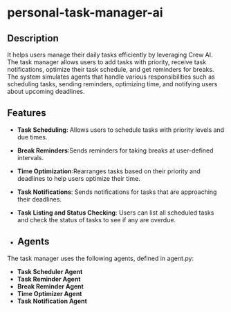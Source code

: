 # personal-task-manager-ai

## Description
It helps users manage their daily tasks efficiently by leveraging Crew AI. The task manager allows users to add tasks with priority, receive task notifications, optimize their task schedule, and get reminders for breaks. The system simulates agents that handle various responsibilities such as scheduling tasks, sending reminders, optimizing time, and notifying users about upcoming deadlines.

## Features
- **Task Scheduling**: Allows users to schedule tasks with priority levels and due times.
- **Break Reminders**:Sends reminders for taking breaks at user-defined intervals.
- **Time Optimization**:Rearranges tasks based on their priority and deadlines to help users optimize their time.
- **Task Notifications**: Sends notifications for tasks that are approaching their deadlines.
- **Task Listing and Status Checking**: Users can list all scheduled tasks and check the status of tasks to see if any are overdue.

- ## Agents
The task manager uses the following agents, defined in agent.py:

- **Task Scheduler Agent** 
- **Task Reminder Agent**
- **Break Reminder Agent**
- **Time Optimizer Agent**
- **Task Notification Agent**
